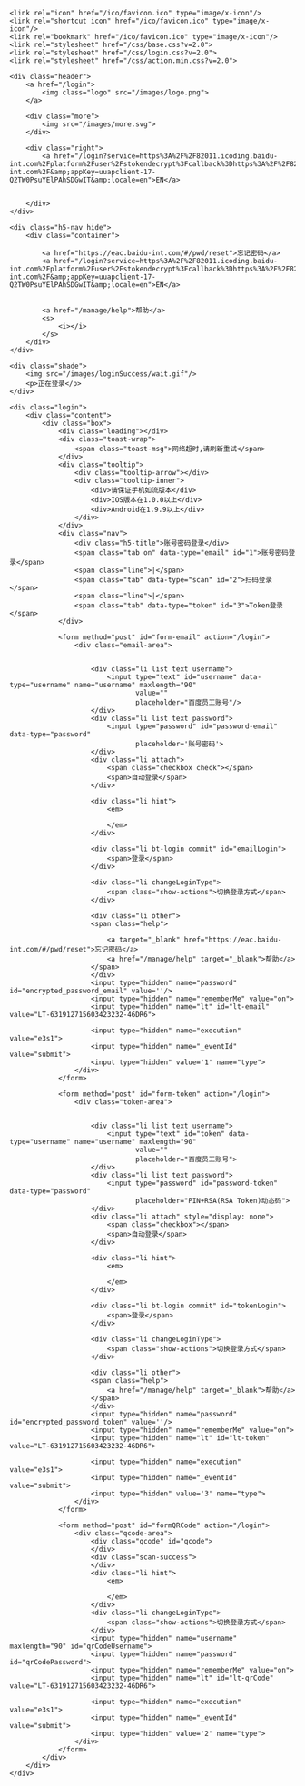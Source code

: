 <!DOCTYPE html>
<html lang="zh">
<head>
    <title>百度认证平台</title>
    <meta charset="UTF-8">
    <meta http-equiv="X-UA-Compatible" content="IE=edge,chrome=1"/>
    <meta name="apple-mobile-web-app-capable" content="yes">
    <meta name="apple-mobile-web-app-status-bar-style" content="black">
    <meta name="viewport" content="width=device-width, maximum-scale=1.0, user-scalable=0, initial-scale=1.0">
    <meta content="telephone=no" name="format-detection">

    <link rel="icon" href="/ico/favicon.ico" type="image/x-icon"/>
    <link rel="shortcut icon" href="/ico/favicon.ico" type="image/x-icon"/>
    <link rel="bookmark" href="/ico/favicon.ico" type="image/x-icon"/>
    <link rel="stylesheet" href="/css/base.css?v=2.0">
    <link rel="stylesheet" href="/css/login.css?v=2.0">
    <link rel="stylesheet" href="/css/action.min.css?v=2.0">
</head>

<body>

<div class="wrap">

    <div class="header">
        <a href="/login">
            <img class="logo" src="/images/logo.png">
        </a>

        <div class="more">
            <img src="/images/more.svg">
        </div>

        <div class="right">
            <a href="/login?service=https%3A%2F%2F82011.icoding.baidu-int.com%2Fplatform%2Fuser%2Fstokendecrypt%3Fcallback%3Dhttps%3A%2F%2F82011.icoding.baidu-int.com%2F&amp;appKey=uuapclient-17-Q2TW0PsuYElPAhSDGwIT&amp;locale=en">EN</a>
            
            
        </div>
    </div>

    <div class="h5-nav hide">
        <div class="container">
            
            <a href="https://eac.baidu-int.com/#/pwd/reset">忘记密码</a>
            <a href="/login?service=https%3A%2F%2F82011.icoding.baidu-int.com%2Fplatform%2Fuser%2Fstokendecrypt%3Fcallback%3Dhttps%3A%2F%2F82011.icoding.baidu-int.com%2F&amp;appKey=uuapclient-17-Q2TW0PsuYElPAhSDGwIT&amp;locale=en">EN</a>
            
            
            <a href="/manage/help">帮助</a>
            <s>
                <i></i>
            </s>
        </div>
    </div>

    <div class="shade">
        <img src="/images/loginSuccess/wait.gif"/>
        <p>正在登录</p>
    </div>

    <div class="login">
        <div class="content">
            <div class="box">
                <div class="loading"></div>
                <div class="toast-wrap">
                    <span class="toast-msg">网络超时,请刷新重试</span>
                </div>
                <div class="tooltip">
                    <div class="tooltip-arrow"></div>
                    <div class="tooltip-inner">
                        <div>请保证手机如流版本</div>
                        <div>IOS版本在1.0.0以上</div>
                        <div>Android在1.9.9以上</div>
                    </div>
                </div>
                <div class="nav">
                    <div class="h5-title">账号密码登录</div>
                    <span class="tab on" data-type="email" id="1">账号密码登录</span>
                    <span class="line">|</span>
                    <span class="tab" data-type="scan" id="2">扫码登录</span>
                    <span class="line">|</span>
                    <span class="tab" data-type="token" id="3">Token登录</span>
                </div>

                <form method="post" id="form-email" action="/login">
                    <div class="email-area">
                        
                        
                        <div class="li list text username">
                            <input type="text" id="username" data-type="username" name="username" maxlength="90"
                                   value=""
                                   placeholder="百度员工账号"/>
                        </div>
                        <div class="li list text password">
                            <input type="password" id="password-email" data-type="password"
                                   placeholder='账号密码'>
                        </div>
                        <div class="li attach">
                            <span class="checkbox check"></span>
                            <span>自动登录</span>
                        </div>

                        <div class="li hint">
                            <em>
                                
                            </em>
                        </div>

                        <div class="li bt-login commit" id="emailLogin">
                            <span>登录</span>
                        </div>

                        <div class="li changeLoginType">
                            <span class="show-actions">切换登录方式</span>
                        </div>

                        <div class="li other">
                        <span class="help">
                            
                            <a target="_blank" href="https://eac.baidu-int.com/#/pwd/reset">忘记密码</a>
                            <a href="/manage/help" target="_blank">帮助</a>
                        </span>
                        </div>
                        <input type="hidden" name="password" id="encrypted_password_email" value=''/>
                        <input type="hidden" name="rememberMe" value="on">
                        <input type="hidden" name="lt" id="lt-email" value="LT-631912715603423232-46DR6">
                        
                        <input type="hidden" name="execution" value="e3s1">
                        <input type="hidden" name="_eventId" value="submit">
                        <input type="hidden" value='1' name="type">
                    </div>
                </form>

                <form method="post" id="form-token" action="/login">
                    <div class="token-area">
                        
                        
                        <div class="li list text username">
                            <input type="text" id="token" data-type="username" name="username" maxlength="90"
                                   value=""
                                   placeholder="百度员工账号">
                        </div>
                        <div class="li list text password">
                            <input type="password" id="password-token" data-type="password"
                                   placeholder="PIN+RSA(RSA Token)动态码">
                        </div>
                        <div class="li attach" style="display: none">
                            <span class="checkbox"></span>
                            <span>自动登录</span>
                        </div>

                        <div class="li hint">
                            <em>
                                
                            </em>
                        </div>

                        <div class="li bt-login commit" id="tokenLogin">
                            <span>登录</span>
                        </div>

                        <div class="li changeLoginType">
                            <span class="show-actions">切换登录方式</span>
                        </div>

                        <div class="li other">
                        <span class="help">
                            <a href="/manage/help" target="_blank">帮助</a>
                        </span>
                        </div>
                        <input type="hidden" name="password" id="encrypted_password_token" value=''/>
                        <input type="hidden" name="rememberMe" value="on">
                        <input type="hidden" name="lt" id="lt-token" value="LT-631912715603423232-46DR6">
                        
                        <input type="hidden" name="execution" value="e3s1">
                        <input type="hidden" name="_eventId" value="submit">
                        <input type="hidden" value='3' name="type">
                    </div>
                </form>

                <form method="post" id="formQRCode" action="/login">
                    <div class="qcode-area">
                        <div class="qcode" id="qcode">
                        </div>
                        <div class="scan-success">
                        </div>
                        <div class="li hint">
                            <em>
                                
                            </em>
                        </div>
                        <div class="li changeLoginType">
                            <span class="show-actions">切换登录方式</span>
                        </div>
                        <input type="hidden" name="username" maxlength="90" id="qrCodeUsername">
                        <input type="hidden" name="password" id="qrCodePassword">
                        <input type="hidden" name="rememberMe" value="on">
                        <input type="hidden" name="lt" id="lt-qrCode" value="LT-631912715603423232-46DR6">
                        
                        <input type="hidden" name="execution" value="e3s1">
                        <input type="hidden" name="_eventId" value="submit">
                        <input type="hidden" value='2' name="type">
                    </div>
                </form>
            </div>
        </div>
    </div>
    
</div>

<script src="/js/lib/flex.min.js?v=2.0"></script>
<script type="text/javascript" src="/js/lib/jquery3.2.1.min.js"></script>
<script type="text/javascript" src="/js/lib/jquery.placeholder.min.js"></script>
<script type="text/javascript" src="/js/jsencrypt.min.js"></script>
<script type="text/javascript" src="/js/lib/actions.min.js?v=2.0"></script>
<script type="text/javascript" src="/js/login.js?v=6.0"></script>
<script type="text/javascript" src="/js/header.js?v=2.0"></script>
<script type="text/javascript"
        src="/beep-sdk.js?language=zh&amp;v=1628589331772"></script>


<script type="text/javascript">
    var notnull = "\u8F93\u5165\u4E0D\u80FD\u4E3A\u7A7A!",
        sp_noemail = "\u8D26\u53F7\u4E0D\u5305\u62EC\u90AE\u7BB1\u540E\u7F00\uFF0C\u5982@baidu.com",
        sp_username = "\u767E\u5EA6\u5458\u5DE5\u8D26\u53F7",
        sp_passwd = "\u8D26\u53F7\u5BC6\u7801",
        sp_hardToken = "PIN+RSA(RSA Token)\u52A8\u6001\u7801",
        usernameformaterror = "\u8D26\u53F7\u683C\u5F0F\u9519\u8BEF!",
        usernameprompt = "\u767E\u5EA6\u5458\u5DE5\u8D26\u53F7",
        lastLoginType = 1,
        securityLevel = 2,
        rsaPublicKey = "MIGfMA0GCSqGSIb3DQEBAQUAA4GNADCBiQKBgQDSzTSkeLSG1wAOAMRh4L4O78jP4KgSwvMWSnpiWUrOpGknhHMMeoESI94NXdp9DZkptocfuo6dygUOsM+YM60+EVpRg2e9yWApvj88n88+yqQSJeCTRMRS2CDKZrOqf3WOQx7X72Ogj+yTx7mE+Ld+hhrl1ghPxCulQyOnMDSzbwIDAQAB",
        beepQrCodeToken = "6eef72577bf7820f72f71e6ac90d0461f1450bf99014af3c2cacaef55b461410",
        mailBoxLoginTabName = "\u8D26\u53F7\u5BC6\u7801\u767B\u5F55",
        qrCodeLoginTabName = "\u626B\u7801\u767B\u5F55",
        mobileHiLoginTabName = "\u624B\u673A\u5982\u6D41\u767B\u5F55",
        hardTokenLoginTabName = "Token\u767B\u5F55",
        cancelButtonName = "\u53D6\u6D88";
</script>

</body>
</html>
